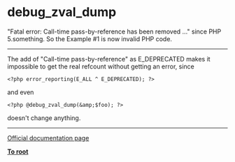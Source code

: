 # debug_zval_dump



"Fatal error: Call-time pass-by-reference has been removed ..." since PHP 5.something. So the Example #1 is now invalid PHP code.  

---

The add of "Call-time pass-by-reference" as E_DEPRECATED makes it impossible to get the real refcount without getting an error, since 

```
<?php error_reporting(E_ALL ^ E_DEPRECATED); ?>
```
 and even 

```
<?php @debug_zval_dump(&amp;$foo); ?>
```
 doesn&apos;t change anything.  

---

[Official documentation page](https://www.php.net/manual/en/function.debug-zval-dump.php)

**[To root](/README.md)**